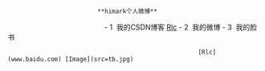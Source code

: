 




                             **himark个人微博**




                                                  - 1  我的CSDN博客 [Rlc](http://my.csdn.net/)
                                                  - 2  我的微博 
                                                  - 3  我的脸书


                                                         [Rlc](www.baidu.com) [Image](src=tb.jpg)
 
 
 
                                                                   
